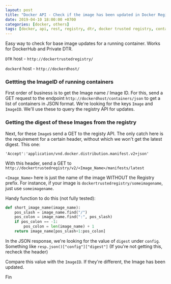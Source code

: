 ```yaml
---
layout: post
title: "Docker API - Check if the image has been updated in Docker Registry (DockerHub / Private Registry)"
date: 2019-04-10 18:00:00 +0700
categories: [docker, others]
tags: [docker, api, rest, registry, dtr, docker trusted registry, container, image, docker cli]
---
```


Easy way to check for base image updates for a running container. Works for DockerHub and Private DTR.

`DTR` host - `http://dockertrustedregistry/`

`dockerd` host - `http://dockerdhost/`

### Gettting the ImageID of running containers


First order of business is to get the Image name / Image ID. For this, send a GET request to the endpoint `http://dockerdhost/containers/json` to get a list of containers in JSON format. We're looking for the keys `Image` and `ImageID`. We'll use these to query the registry API for updates.

### Getting the digest of these Images from the registry


Next, for these `Image`s send a GET to the registy API. The only catch here is the requirement for a certain header, without which we won't get the latest digest. This one:

```
'Accept':'application/vnd.docker.distribution.manifest.v2+json'
```

With this header, send a GET to `http://dockertrustedregistry/v2/<Image_Name>/manifests/latest`

`<Image_Name>` here is just the name of the image WITHOUT the Registry prefix. For instance, if your image is `dockertrustedregistry/someimagename`, just use `someimagename`.

Handy function to do this (not fully tested):

```python
def short_image_name(image_name):
    pos_slash = image_name.find("/")
    pos_colon = image_name.find(":", pos_slash)
    if pos_colon == -1:
        pos_colon = len(image_name) + 1
    return image_name[pos_slash+1:pos_colon]
```

In the JSON response, we're looking for the value of `digest` under `config`. Something like `resp.json()["config"]["digest"]` (If you're not getting this, recheck the header)

Compare this value with the `ImageID`. If they're different, the Image has been updated.

Fin